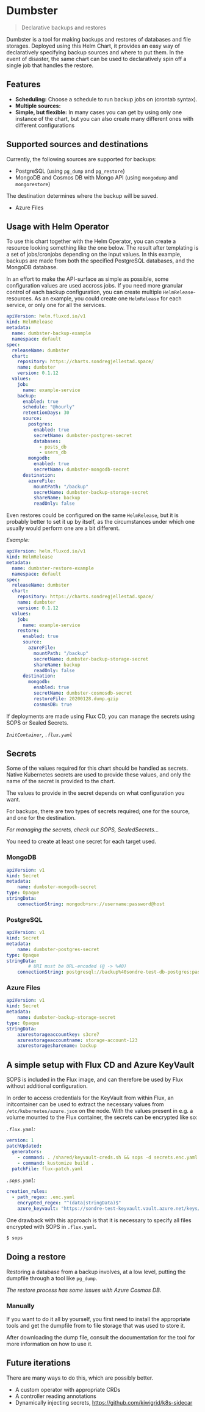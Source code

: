 # Dumbster

> Declarative backups and restores

Dumbster is a tool for making backups and restores of databases and file storages. Deployed using this Helm Chart, it provides an easy way of declaratively specifying backup sources and where to put them. In the event of disaster, the same chart can be used to declaratively spin off a single job that handles the restore.

## Features

- **Scheduling:** Choose a schedule to run backup jobs on (crontab syntax).
- **Multiple sources:**
- **Simple, but flexible:** In many cases you can get by using only one instance of the chart, but you can also create many different ones with different configurations

## Supported sources and destinations

Currently, the following sources are supported for backups:

- PostgreSQL (using `pg_dump` and `pg_restore`)
- MongoDB and Cosmos DB with Mongo API (using `mongodump` and `mongorestore`)

The destination determines where the backup will be saved.

- Azure Files

## Usage with Helm Operator

To use this chart together with the Helm Operator, you can create a resource looking something like the one below. The result after templating is a set of jobs/cronjobs depending on the input values. In this example, backups are made from both the specified PostgreSQL databases, and the MongoDB database.

In an effort to make the API-surface as simple as possible, some configuration values are used accross jobs. If you need more granular control of each backup configuration, you can create multiple `HelmRelease`-resources. As an example, you could create one `HelmRelease` for each service, or only one for all the services.

```yaml
apiVersion: helm.fluxcd.io/v1
kind: HelmRelease
metadata:
  name: dumbster-backup-example
  namespace: default
spec:
  releaseName: dumbster
  chart:
    repository: https://charts.sondregjellestad.space/
    name: dumbster
    version: 0.1.12
  values:
    job:
      name: example-service
    backup:
      enabled: true
      schedule: "@hourly"
      retentionDays: 30
      source:
        postgres:
          enabled: true
          secretName: dumbster-postgres-secret
          databases:
            - posts_db
            - users_db
        mongodb:
          enabled: true
          secretName: dumbster-mongodb-secret
      destination:
        azureFile:
          mountPath: "/backup"
          secretName: dumbster-backup-storage-secret
          shareName: backup
          readOnly: false
```

Even restores could be configured on the same `HelmRelease`, but it is probably better to set it up by itself, as the circumstances under which one usually would perform one are a bit different.

*Example:*

```yaml
apiVersion: helm.fluxcd.io/v1
kind: HelmRelease
metadata:
  name: dumbster-restore-example
  namespace: default
spec:
  releaseName: dumbster
  chart:
    repository: https://charts.sondregjellestad.space/
    name: dumbster
    version: 0.1.12
  values:
    job:
      name: example-service
    restore:
      enabled: true
      source:
        azureFile:
          mountPath: "/backup"
          secretName: dumbster-backup-storage-secret
          shareName: backup
          readOnly: false
      destination:
        mongodb:
          enabled: true
          secretName: dumbster-cosmosdb-secret
          restoreFile: 20200128.dump.gzip
          cosmosDB: true

```

If deployments are made using Flux CD, you can manage the secrets using SOPS or Sealed Secrets.

*`InitContainer`, `.flux.yaml`*



## Secrets

Some of the values required for this chart should be handled as secrets. Native Kubernetes secrets are used to provide these values, and only the name of the secret is provided to the chart.

The values to provide in the secret depends on what configuration you want.

For backups, there are two types of secrets required; one for the source, and one for the destination.

*For managing the secrets, check out SOPS, SealedSecrets...*

You need to create at least one secret for each target used.

### MongoDB

```yaml
apiVersion: v1
kind: Secret
metadata:
    name: dumbster-mongodb-secret
type: Opaque
stringData:
    connectionString: mongodb+srv://username:password@host
```

### PostgreSQL

```yaml
apiVersion: v1
kind: Secret
metadata:
    name: dumbster-postgres-secret
type: Opaque
stringData:
		# URI must be URL-encoded (@ -> %40)
    connectionString: postgresql://backup%40sondre-test-db-postgres:password@sondre-test-db-postgres.postgres.database.azure.com
```

### Azure Files

```yaml
apiVersion: v1
kind: Secret
metadata:
    name: dumbster-backup-storage-secret
type: Opaque
stringData:
    azurestorageaccountkey: s3cre7
    azurestorageaccountname: storage-account-123
    azurestoragesharename: backup
```



## A simple setup with Flux CD and Azure KeyVault



SOPS is included in the Flux image, and can therefore be used by Flux without additional configuration.

In order to access credentials for the KeyVault from within Flux, an initcontainer can be used to extract the necessary values from `/etc/kubernetes/azure.json` on the node. With the values present in e.g. a volume mounted to the Flux container, the secrets can be encrypted like so:

*`.flux.yaml`:*

```yaml
version: 1
patchUpdated:
  generators:
    - command: . /shared/keyvault-creds.sh && sops -d secrets.enc.yaml
    - command: kustomize build .
  patchFile: flux-patch.yaml
```

*`.sops.yaml`:*

```yaml
creation_rules:
  - path_regex: .enc.yaml
    encrypted_regex: "^(data|stringData)$"
    azure_keyvault: "https://sondre-test-keyvault.vault.azure.net/keys/sops-key/048722f2b99c48c4935f7292a49a51bd"
```

One drawback with this approach is that it is necessary to specify all files encrypted with SOPS in `.flux.yaml`.



```bash
$ sops
```



## Doing a restore

Restoring a database from a backup involves, at a low level, putting the dumpfile through a tool like `pg_dump`. 

*The restore process has some issues with Azure Cosmos DB.*

### Manually

If you want to do it all by yourself, you first need to install the appropriate tools and get the dumpfile from to file storage that was used to store it.

After downloading the dump file, consult the documentation for the tool for more information on how to use it.

## Future iterations

There are many ways to do this, which are possibly better.

- A custom operator with appropriate CRDs
- A controller reading annotations
- Dynamically injecting secrets, https://github.com/kiwigrid/k8s-sidecar

